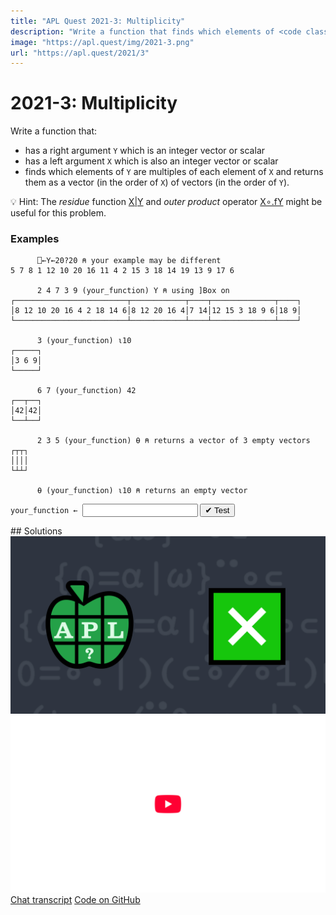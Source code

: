 ```yaml
---
title: "APL Quest 2021-3: Multiplicity"
description: "Write a function that finds which elements of <code class="language-APL">Y</code> are multiples of each element of <code class="language-APL">X</code> and returns them as a vector (in the order of <code class="language-APL">X</code>) of vectors (in the order of <code class="language-APL">Y</code>)."
image: "https://apl.quest/img/2021-3.png"
url: "https://apl.quest/2021/3"
---
```


# <span class=s>2021-</span>3: Multiplicity
<!-- Write a function that finds which elements of <code class="language-APL">Y</code> are multiples of each element of <code class="language-APL">X</code> and returns them as a vector (in the order of <code class="language-APL">X</code>) of vectors (in the order of <code class="language-APL">Y</code>). -->
Write a function that:
- has a right argument <code class="language-APL">Y</code> which is an integer vector or scalar
- has a left argument <code class="language-APL">X</code> which is also an integer vector or scalar
- finds which elements of <code class="language-APL">Y</code> are multiples of each element of <code class="language-APL">X</code> and returns them as a vector (in the order of <code class="language-APL">X</code>) of vectors (in the order of <code class="language-APL">Y</code>).

💡 Hint: The <em>residue</em> function <a href="http://help.dyalog.com/latest/#Language/Primitive%20Functions/Residue.htm" class="language-APL" target="_blank">X|Y</a> and <em>outer product</em> operator <a href="http://help.dyalog.com/latest/#Language/Primitive%20Operators/Outer%20Product.htm" class="language-APL" target="_blank">X∘.fY</a> might be useful for this problem.

### Examples
```APL
      ⎕←Y←20?20 ⍝ your example may be different
5 7 8 1 12 10 20 16 11 4 2 15 3 18 14 19 13 9 17 6
      
      2 4 7 3 9 (your_function) Y ⍝ using ]Box on
┌─────────────────────────┬────────────┬────┬──────────────┬────┐
│8 12 10 20 16 4 2 18 14 6│8 12 20 16 4│7 14│12 15 3 18 9 6│18 9│
└─────────────────────────┴────────────┴────┴──────────────┴────┘
      
      3 (your_function) ⍳10
┌─────┐
│3 6 9│
└─────┘
      
      6 7 (your_function) 42
┌──┬──┐
│42│42│
└──┴──┘
      
      2 3 5 (your_function) ⍬ ⍝ returns a vector of 3 empty vectors
┌┬┬┐
││││
└┴┴┘

      ⍬ (your_function) ⍳10 ⍝ returns an empty vector
```
<div class="pdiv">
  <code onclick="p_Input.focus()">your_function ← </code><input id="p_Input" autocomplete="off" spellcheck="false" oninput="this.parentElement.querySelector`button`.disabled=false;localStorage.setItem(window.location.pathname,this.value)" onkeypress="subm(event)">
  <button onclick="alert$.next`Testing…`;submitSolution`p`" class="md-button md-button--primary">&#x2714; Test</button>
</div>
<blockquote id="p_Output"></blockquote>
## Solutions
<div onclick="play(this)" title="Video on YouTube" class="yt">
<img alt="Video Thumbnail" src="../../img/2021-3.png">
<img alt="YouTube" src="../../img/yt-big.png">
</div>
<a href="https://chat.stackexchange.com/transcript/52405?m=64315806#64315806" target="_blank" class="md-button md-button--primary">Chat transcript</a>
<a href="https://github.com/abrudz/apl_quest/tree/main/2021/3.apl" target="_blank" class="md-button md-button--primary right">Code on GitHub</a>

<script>
    testCases={"a":[["2 4 7 3 9","5 7 8 1 12 10 20 16 11 4 2 15 3 18 14 19 13 9 17 6"],["3","⍳10"],["6 7","42"],["2 3 5","⍬"],["⍬","⍳10"],["20?100","20?100"]],"b":[["⍬","⍬"],["6","42"],["6","7"],["2 3 4","11"],["2 3 4","12"],["0","0"],["0","10"],["10","0"],["4 0","0 5"],["4 0","10 5"],["4 10","5 0"],["1-20?100","1-20?100"]],"f":"⊢{⊂⍺/⍵}⍤1⍨0=(,⊣)∘.|(,⊢)","p":"⍬,⊢"}
    p_Input.value=localStorage.getItem(window.location.pathname)
    play=e=>e.outerHTML=`<iframe src="https://www.youtube.com/embed/h9xqYCxiMJo?list=PLYKQVqyrAEj9wDIUyLDGtDAFTKY38BUMN&autoplay=1" title="<span class=s>2021-</span>3: Multiplicity (APL Quest 2021-3)" frameborder="0" allow="accelerometer; autoplay; clipboard-write; encrypted-media; gyroscope; picture-in-picture; web-share" referrerpolicy="strict-origin-when-cross-origin" allowfullscreen></iframe>`
</script>
